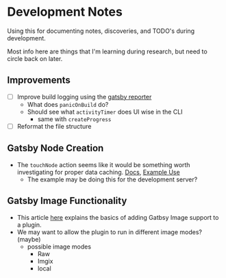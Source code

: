 # Development Notes
Using this for documenting notes, discoveries, and TODO's during development.

Most info here are things that I'm learning during research, but need to circle back on later.

## Improvements
  - [ ] Improve build logging using the [gatsby reporter](https://www.gatsbyjs.com/docs/reference/config-files/node-api-helpers/#GatsbyReporter)
    - What does `panicOnBuild` do?
    - Should see what `activityTimer` does UI wise in the CLI
      - same with `createProgress`
  - [ ] Reformat the file structure

## Gatsby Node Creation
  - The `touchNode` action seems like it would be something worth investigating for proper data caching. [Docs](https://www.gatsbyjs.com/docs/reference/config-files/actions/#touchNode), [Example Use](https://github.com/gatsbyjs/gatsby/blob/dc3d741260e057540ed1294558df78aa63126a8b/packages/gatsby-source-contentful/src/source-nodes.js#L62-L77)
    - The example may be doing this for the development server?

## Gatsby Image Functionality
  - This article [here](https://www.gatsbyjs.com/docs/how-to/plugins-and-themes/adding-gatsby-image-support/) explains the basics of adding Gatbsy Image support to a plugin.
  - We may want to allow the plugin to run in different image modes? (maybe)
    - possible image modes
      - Raw
      - Imgix
      - local
